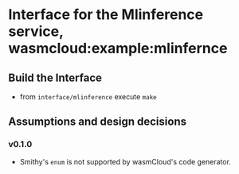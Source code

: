 # Interface for the Mlinference service, wasmcloud:example:mlinfernce

## Build the Interface

* from `interface/mlinference` execute `make`

## Assumptions and design decisions

### v0.1.0

* Smithy's `enum` is not supported by wasmCloud's code generator. 
